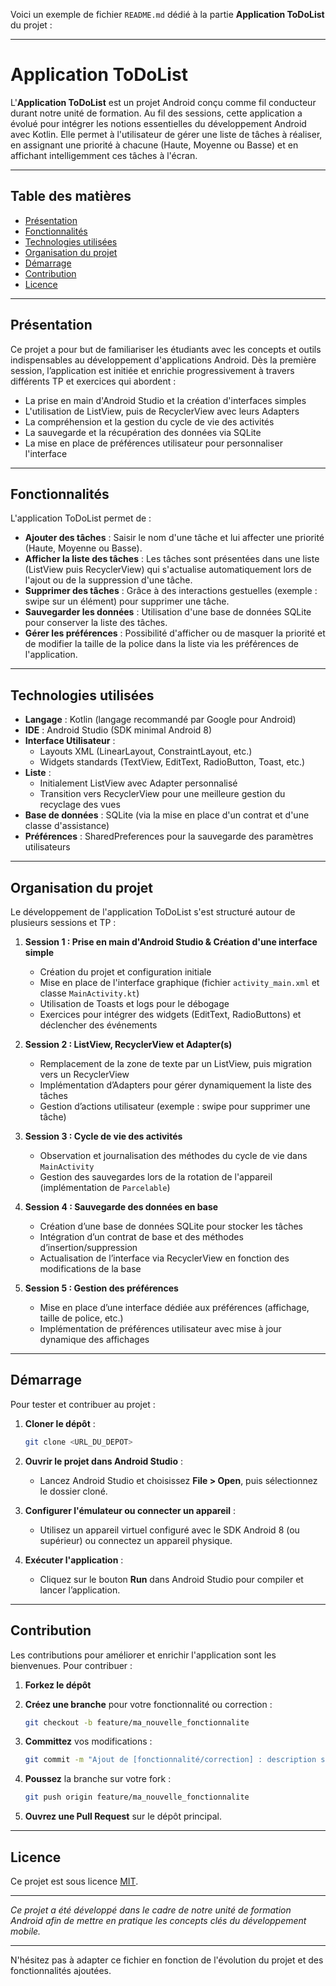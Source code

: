 Voici un exemple de fichier `README.md` dédié à la partie **Application ToDoList** du projet :

---

# Application ToDoList

L'**Application ToDoList** est un projet Android conçu comme fil conducteur durant notre unité de formation. Au fil des sessions, cette application a évolué pour intégrer les notions essentielles du développement Android avec Kotlin. Elle permet à l'utilisateur de gérer une liste de tâches à réaliser, en assignant une priorité à chacune (Haute, Moyenne ou Basse) et en affichant intelligemment ces tâches à l'écran.

---

## Table des matières

- [Présentation](#présentation)
- [Fonctionnalités](#fonctionnalités)
- [Technologies utilisées](#technologies-utilisées)
- [Organisation du projet](#organisation-du-projet)
- [Démarrage](#démarrage)
- [Contribution](#contribution)
- [Licence](#licence)

---

## Présentation

Ce projet a pour but de familiariser les étudiants avec les concepts et outils indispensables au développement d'applications Android. Dès la première session, l’application est initiée et enrichie progressivement à travers différents TP et exercices qui abordent :

- La prise en main d'Android Studio et la création d'interfaces simples
- L'utilisation de ListView, puis de RecyclerView avec leurs Adapters
- La compréhension et la gestion du cycle de vie des activités
- La sauvegarde et la récupération des données via SQLite
- La mise en place de préférences utilisateur pour personnaliser l'interface

---

## Fonctionnalités

L'application ToDoList permet de :

- **Ajouter des tâches** : Saisir le nom d'une tâche et lui affecter une priorité (Haute, Moyenne ou Basse).
- **Afficher la liste des tâches** : Les tâches sont présentées dans une liste (ListView puis RecyclerView) qui s'actualise automatiquement lors de l'ajout ou de la suppression d'une tâche.
- **Supprimer des tâches** : Grâce à des interactions gestuelles (exemple : swipe sur un élément) pour supprimer une tâche.
- **Sauvegarder les données** : Utilisation d'une base de données SQLite pour conserver la liste des tâches.
- **Gérer les préférences** : Possibilité d'afficher ou de masquer la priorité et de modifier la taille de la police dans la liste via les préférences de l'application.

---

## Technologies utilisées

- **Langage** : Kotlin (langage recommandé par Google pour Android)
- **IDE** : Android Studio (SDK minimal Android 8)
- **Interface Utilisateur** : 
  - Layouts XML (LinearLayout, ConstraintLayout, etc.)
  - Widgets standards (TextView, EditText, RadioButton, Toast, etc.)
- **Liste** : 
  - Initialement ListView avec Adapter personnalisé
  - Transition vers RecyclerView pour une meilleure gestion du recyclage des vues
- **Base de données** : SQLite (via la mise en place d'un contrat et d'une classe d'assistance)
- **Préférences** : SharedPreferences pour la sauvegarde des paramètres utilisateurs

---

## Organisation du projet

Le développement de l'application ToDoList s'est structuré autour de plusieurs sessions et TP :

1. **Session 1 : Prise en main d'Android Studio & Création d'une interface simple**
   - Création du projet et configuration initiale
   - Mise en place de l'interface graphique (fichier `activity_main.xml` et classe `MainActivity.kt`)
   - Utilisation de Toasts et logs pour le débogage
   - Exercices pour intégrer des widgets (EditText, RadioButtons) et déclencher des événements

2. **Session 2 : ListView, RecyclerView et Adapter(s)**
   - Remplacement de la zone de texte par un ListView, puis migration vers un RecyclerView
   - Implémentation d’Adapters pour gérer dynamiquement la liste des tâches
   - Gestion d’actions utilisateur (exemple : swipe pour supprimer une tâche)

3. **Session 3 : Cycle de vie des activités**
   - Observation et journalisation des méthodes du cycle de vie dans `MainActivity`
   - Gestion des sauvegardes lors de la rotation de l'appareil (implémentation de `Parcelable`)

4. **Session 4 : Sauvegarde des données en base**
   - Création d’une base de données SQLite pour stocker les tâches
   - Intégration d’un contrat de base et des méthodes d’insertion/suppression
   - Actualisation de l’interface via RecyclerView en fonction des modifications de la base

5. **Session 5 : Gestion des préférences**
   - Mise en place d’une interface dédiée aux préférences (affichage, taille de police, etc.)
   - Implémentation de préférences utilisateur avec mise à jour dynamique des affichages

---

## Démarrage

Pour tester et contribuer au projet :

1. **Cloner le dépôt** :

   ```bash
   git clone <URL_DU_DEPOT>
   ```

2. **Ouvrir le projet dans Android Studio** :
   - Lancez Android Studio et choisissez **File > Open**, puis sélectionnez le dossier cloné.

3. **Configurer l'émulateur ou connecter un appareil** :
   - Utilisez un appareil virtuel configuré avec le SDK Android 8 (ou supérieur) ou connectez un appareil physique.

4. **Exécuter l'application** :
   - Cliquez sur le bouton **Run** dans Android Studio pour compiler et lancer l’application.

---

## Contribution

Les contributions pour améliorer et enrichir l'application sont les bienvenues. Pour contribuer :

1. **Forkez le dépôt**
2. **Créez une branche** pour votre fonctionnalité ou correction :

   ```bash
   git checkout -b feature/ma_nouvelle_fonctionnalite
   ```

3. **Committez** vos modifications :

   ```bash
   git commit -m "Ajout de [fonctionnalité/correction] : description succincte"
   ```

4. **Poussez** la branche sur votre fork :

   ```bash
   git push origin feature/ma_nouvelle_fonctionnalite
   ```

5. **Ouvrez une Pull Request** sur le dépôt principal.

---

## Licence

Ce projet est sous licence [MIT](LICENSE).

---

*Ce projet a été développé dans le cadre de notre unité de formation Android afin de mettre en pratique les concepts clés du développement mobile.*

---

N'hésitez pas à adapter ce fichier en fonction de l'évolution du projet et des fonctionnalités ajoutées.
